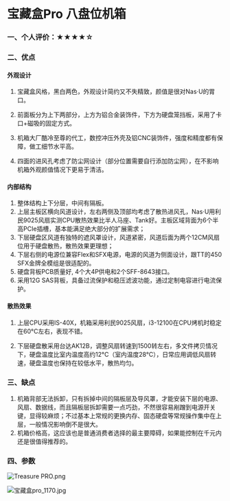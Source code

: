 # 宝藏盒Pro 八盘位机箱

### 一、个人评价：★★★★☆

### 二、优点

#### 外观设计

1. 宝藏盒风格，黑白两色，外观设计简约又不失精致，颜值是很对Nas·U的胃口。

2. 前面板分为上下两部分，上方为铝合金装饰件，下方为硬盘笼挡板，采用了卡口+磁吸的固定方式。

3. 机箱大厂酷冷至尊的代工，数控冲压外壳及铝CNC装饰件，强度和精度都有保障，做工细节水平高。
4. 四面的进风孔考虑了防尘网设计（部分位置需要自行添加防尘网），在不影响机箱外观颜值情况下更易于清洁。

#### 内部结构

1. 整体结构上下分层，中间有隔板。
2. 上层主板区横向风道设计，左右两侧及顶部均考虑了散热进风孔，Nas·U用利民9025风扇实测CPU散热效果比半人马座、Tank好。主板区域背面为6个半高PCIe插槽，基本能满足绝大部分的扩展需求；
3. 下层硬盘区风道有独特的遮风罩设计，风道紧密，风道后面为两个12CM风扇位用于硬盘散热，散热效果更理想；
4. 下层右侧的电源位兼容Flex和SFX电源，电源的风道为侧面设计，跟TT的450 SFX金牌全模组是很适配的。
5. 硬盘背板PCB质量好, 4个大4P供电和2个SFF-8643接口。
6. 采用12G SAS背板，具备过流保护和稳压滤波功能，通过定制电容进行电流保护。

#### 散热效果

1. 上层CPU采用IS-40X，机箱采用利民9025风扇，i3-12100在CPU烤机时稳定在60°C左右，表现不错。

2. 下层硬盘散采用台达AK12B，调整风扇转速到1500转左右，多文件拷贝情况下，硬盘温度比室内温度高约12°C（室内温度28°C），日常应用调低风扇转速，硬盘温度也保持在较低水平，散热均匀。



### 三、缺点

1. 机箱背部无法拆卸，只有拆掉中间的隔板层及导风罩，才能安装下层的电源、风扇、数据线，而且隔板层拆卸需要一点巧劲，不然很容易剐蹭到电源开关键，显得较麻烦；不过基本上常规的更换内存、固态硬盘等常规操作集中在上层，一般情况影响倒不是很大。
2. 机箱价格高，这应该也是普通消费者选择的最主要障碍，如果能控制在千元内还是很值得推荐的。



### 四、参数

![Treasure PRO.png](https://nas-u.top/usr/uploads/2024/07/1996793867.png)

![宝藏盒pro_1170.jpg](https://nas-u.top/usr/uploads/2024/05/794651254.jpg)
